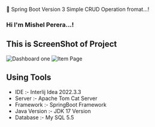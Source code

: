 🔰 Spring Boot Version 3 Simple CRUD Operation fromat...!

### Hi I'm Mishel Perera...!

## This is ScreenShot of Project

![Dashboard one](https://user-images.githubusercontent.com/68801545/225829766-8711a8ef-cb6f-43ef-b53a-7f7f49fb4de7.PNG)
![Item Page](https://user-images.githubusercontent.com/68801545/225829798-57229679-be60-4e17-9664-2d4a0b20fc56.PNG)

 ## Using Tools
 - IDE :- Interlij Idea 2022.3.3
 - Server :- Apache Tom Cat Server
 - Framework :- SpringBoot Framework
 - Java Version :- JDK 17 Version
 - Database :- My SQL 5.5 

